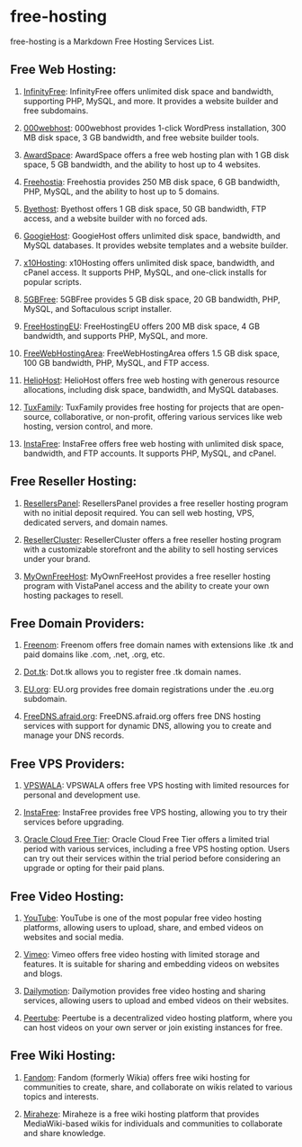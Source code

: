 # free-hosting
free-hosting is a Markdown Free Hosting Services List.

## Free Web Hosting:
1. [InfinityFree](https://infinityfree.net/): InfinityFree offers unlimited disk space and bandwidth, supporting PHP, MySQL, and more. It provides a website builder and free subdomains.

2. [000webhost](https://www.000webhost.com/): 000webhost provides 1-click WordPress installation, 300 MB disk space, 3 GB bandwidth, and free website builder tools.

3. [AwardSpace](https://www.awardspace.com/): AwardSpace offers a free web hosting plan with 1 GB disk space, 5 GB bandwidth, and the ability to host up to 4 websites.

4. [Freehostia](https://www.freehostia.com/): Freehostia provides 250 MB disk space, 6 GB bandwidth, PHP, MySQL, and the ability to host up to 5 domains.

5. [Byethost](https://byet.host/): Byethost offers 1 GB disk space, 50 GB bandwidth, FTP access, and a website builder with no forced ads.

6. [GoogieHost](https://googiehost.com/): GoogieHost offers unlimited disk space, bandwidth, and MySQL databases. It provides website templates and a website builder.

7. [x10Hosting](https://x10hosting.com/): x10Hosting offers unlimited disk space, bandwidth, and cPanel access. It supports PHP, MySQL, and one-click installs for popular scripts.

8. [5GBFree](https://www.5gbfree.com/): 5GBFree provides 5 GB disk space, 20 GB bandwidth, PHP, MySQL, and Softaculous script installer.

9. [FreeHostingEU](https://www.freehostingeu.com/): FreeHostingEU offers 200 MB disk space, 4 GB bandwidth, and supports PHP, MySQL, and more.

10. [FreeWebHostingArea](https://www.freewebhostingarea.com/): FreeWebHostingArea offers 1.5 GB disk space, 100 GB bandwidth, PHP, MySQL, and FTP access.

11. [HelioHost](https://www.heliohost.org/): HelioHost offers free web hosting with generous resource allocations, including disk space, bandwidth, and MySQL databases.

12. [TuxFamily](https://www.tuxfamily.org/): TuxFamily provides free hosting for projects that are open-source, collaborative, or non-profit, offering various services like web hosting, version control, and more.

13. [InstaFree](http://instafree.com/): InstaFree offers free web hosting with unlimited disk space, bandwidth, and FTP accounts. It supports PHP, MySQL, and cPanel.

## Free Reseller Hosting:
1. [ResellersPanel](https://www.resellerspanel.com/): ResellersPanel provides a free reseller hosting program with no initial deposit required. You can sell web hosting, VPS, dedicated servers, and domain names.

2. [ResellerCluster](https://resellercluster.com/): ResellerCluster offers a free reseller hosting program with a customizable storefront and the ability to sell hosting services under your brand.

3. [MyOwnFreeHost](https://myownfreehost.net/): MyOwnFreeHost provides a free reseller hosting program with VistaPanel access and the ability to create your own hosting packages to resell.

## Free Domain Providers:
1. [Freenom](https://www.freenom.com/): Freenom offers free domain names with extensions like .tk and paid domains like .com, .net, .org, etc.

2. [Dot.tk](http://www.dot.tk/): Dot.tk allows you to register free .tk domain names.

3. [EU.org](https://eu.org/): EU.org provides free domain registrations under the .eu.org subdomain.

4. [FreeDNS.afraid.org](https://freedns.afraid.org/): FreeDNS.afraid.org offers free DNS hosting services with support for dynamic DNS, allowing you to create and manage your DNS records.

## Free VPS Providers:
1. [VPSWALA](http://vpswala.org/): VPSWALA offers free VPS hosting with limited resources for personal and development use.

2. [InstaFree](https://instafree.com/): InstaFree provides free VPS hosting, allowing you to try their services before upgrading.

3. [Oracle Cloud Free Tier](https://oracle.com/cloud/free): Oracle Cloud Free Tier offers a limited trial period with various services, including a free VPS hosting option. Users can try out their services within the trial period before considering an upgrade or opting for their paid plans.

## Free Video Hosting:
1. [YouTube](https://www.youtube.com/): YouTube is one of the most popular free video hosting platforms, allowing users to upload, share, and embed videos on websites and social media.

2. [Vimeo](https://vimeo.com/): Vimeo offers free video hosting with limited storage and features. It is suitable for sharing and embedding videos on websites and blogs.

3. [Dailymotion](https://www.dailymotion.com/): Dailymotion provides free video hosting and sharing services, allowing users to upload and embed videos on their websites.

4. [Peertube](https://joinpeertube.org/): Peertube is a decentralized video hosting platform, where you can host videos on your own server or join existing instances for free.

## Free Wiki Hosting:
1. [Fandom](https://www.fandom.com/): Fandom (formerly Wikia) offers free wiki hosting for communities to create, share, and collaborate on wikis related to various topics and interests.

2. [Miraheze](https://miraheze.org/): Miraheze is a free wiki hosting platform that provides MediaWiki-based wikis for individuals and communities to collaborate and share knowledge.
